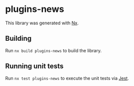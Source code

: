 # plugins-news

This library was generated with [Nx](https://nx.dev).

## Building

Run `nx build plugins-news` to build the library.

## Running unit tests

Run `nx test plugins-news` to execute the unit tests via [Jest](https://jestjs.io).
